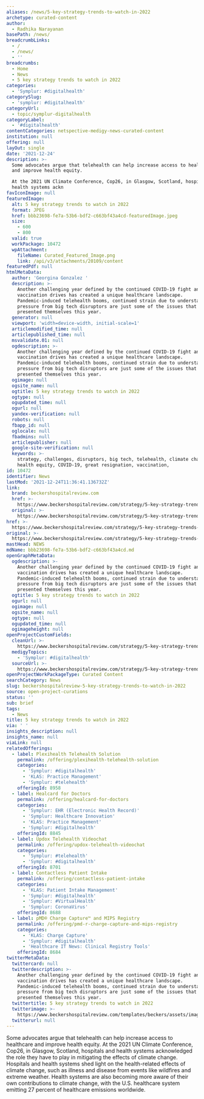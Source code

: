 ```yaml
---
aliases: /news/5-key-strategy-trends-to-watch-in-2022
archetype: curated-content
author:
  - Radhika Narayanan
basePath: /news/
breadcrumbLinks:
  - /
  - /news/
  - ''
breadcrumbs:
  - Home
  - News
  - 5 key strategy trends to watch in 2022
categories:
  - 'Symplur: #digitalhealth'
categorySlug:
  - 'symplur: #digitalhealth'
categoryUrl:
  - topic/symplur-digitalhealth
categoryLabel:
  - '#digitalhealth'
contentCategories: netspective-medigy-news-curated-content
institution: null
offering: null
layOut: single
date: '2021-12-24'
description: >-
  Some advocates argue that telehealth can help increase access to healthcare
  and improve health equity.

  At the 2021 UN Climate Conference, Cop26, in Glasgow, Scotland, hospitals and
  health systems ackn
favIconImage: null
featuredImage:
  alt: 5 key strategy trends to watch in 2022
  format: JPEG
  href: bbb23698-fe7a-53b6-bdf2-c663bf43a4cd-featuredImage.jpeg
  size:
    - 600
    - 800
  valid: true
  workPackage: 10472
  wpAttachment:
    fileName: Curated_Featured_Image.png
    link: /api/v3/attachments/20109/content
featuredPdf: null
htmlMetaData:
  author: 'Georgina Gonzalez '
  description: >-
    Another challenging year defined by the continued COVID-19 fight and
    vaccination drives has created a unique healthcare landscape.
    Pandemic-induced telehealth booms, continued strain due to understaffing and
    pressure from big tech disruptors are just some of the issues that have
    presented themselves this year.
  generator: null
  viewport: 'width=device-width, initial-scale=1'
  articlemodified_time: null
  articlepublished_time: null
  msvalidate.01: null
  ogdescription: >-
    Another challenging year defined by the continued COVID-19 fight and
    vaccination drives has created a unique healthcare landscape.
    Pandemic-induced telehealth booms, continued strain due to understaffing and
    pressure from big tech disruptors are just some of the issues that have
    presented themselves this year.
  ogimage: null
  ogsite_name: null
  ogtitle: 5 key strategy trends to watch in 2022
  ogtype: null
  ogupdated_time: null
  ogurl: null
  yandex-verification: null
  robots: null
  fbapp_id: null
  oglocale: null
  fbadmins: null
  articlepublisher: null
  google-site-verification: null
  keywords: >-
    strategy, challenges, disruptors, big tech, telehealth, climate change,
    health equity, COVID-19, great resignation, vaccination, 
id: 10472
identifier: News
lastMod: '2021-12-24T11:36:41.136732Z'
link:
  brand: beckershospitalreview.com
  href: >-
    https://www.beckershospitalreview.com/strategy/5-key-strategy-trends-to-watch-for-2022.html
  original: >-
    https://www.beckershospitalreview.com/strategy/5-key-strategy-trends-to-watch-for-2022.html
href: >-
  https://www.beckershospitalreview.com/strategy/5-key-strategy-trends-to-watch-for-2022.html
original: >-
  https://www.beckershospitalreview.com/strategy/5-key-strategy-trends-to-watch-for-2022.html
mastHead: NEWS
mdName: bbb23698-fe7a-53b6-bdf2-c663bf43a4cd.md
openGraphMetaData:
  ogdescription: >-
    Another challenging year defined by the continued COVID-19 fight and
    vaccination drives has created a unique healthcare landscape.
    Pandemic-induced telehealth booms, continued strain due to understaffing and
    pressure from big tech disruptors are just some of the issues that have
    presented themselves this year.
  ogtitle: 5 key strategy trends to watch in 2022
  ogurl: null
  ogimage: null
  ogsite_name: null
  ogtype: null
  ogupdated_time: null
  ogimageheight: null
openProjectCustomFields:
  cleanUrl: >-
    https://www.beckershospitalreview.com/strategy/5-key-strategy-trends-to-watch-for-2022.html
  medigyTopics:
    - 'Symplur: #digitalhealth'
  sourceUrl: >-
    https://www.beckershospitalreview.com/strategy/5-key-strategy-trends-to-watch-for-2022.html
openProjectWorkPackageType: Curated Content
searchCategory: News
slug: beckershospitalreview-5-key-strategy-trends-to-watch-in-2022
source: open-project-curations
status: ''
sub: brief
tags:
  - News
title: 5 key strategy trends to watch in 2022
via: ' '
insights_description: null
insights_name: null
viaLink: null
relatedOfferings:
  - label: Plexihealth Telehealth Solution
    permalink: /offering/plexihealth-telehealth-solution
    categories:
      - 'Symplur: #digitalhealth'
      - 'KLAS: Practice Management'
      - 'Symplur: #telehealth'
    offeringId: 8958
  - label: Healcard for Doctors
    permalink: /offering/healcard-for-doctors
    categories:
      - 'Symplur: EHR (Electronic Health Record)'
      - 'Symplur: Healthcare Innovation'
      - 'KLAS: Practice Management'
      - 'Symplur: #digitalhealth'
    offeringId: 8845
  - label: Updox Telehealth Videochat
    permalink: /offering/updox-telehealth-videochat
    categories:
      - 'Symplur: #telehealth'
      - 'Symplur: #digitalhealth'
    offeringId: 8701
  - label: Contactless Patient Intake
    permalink: /offering/contactless-patient-intake
    categories:
      - 'KLAS: Patient Intake Management'
      - 'Symplur: #digitalhealth'
      - 'Symplur: #VirtualHealth'
      - 'Symplur: CoronaVirus'
    offeringId: 8688
  - label: pMD® Charge Capture™ and MIPS Registry
    permalink: /offering/pmd-r-charge-capture-and-mips-registry
    categories:
      - 'KLAS: Charge Capture'
      - 'Symplur: #digitalhealth'
      - 'Healthcare IT News: Clinical Registry Tools'
    offeringId: 8684
twitterMetaData:
  twittercard: null
  twitterdescription: >-
    Another challenging year defined by the continued COVID-19 fight and
    vaccination drives has created a unique healthcare landscape.
    Pandemic-induced telehealth booms, continued strain due to understaffing and
    pressure from big tech disruptors are just some of the issues that have
    presented themselves this year.
  twittertitle: 5 key strategy trends to watch in 2022
  twitterimage: >-
    https://www.beckershospitalreview.com/templates/beckers/assets/images/bhr-og-image.png
  twitterurl: null
---
```

<p>Some advocates argue that telehealth can help increase access to healthcare and improve health equity.
At the 2021 UN Climate Conference, Cop26, in Glasgow, Scotland, hospitals and health systems acknowledged the role they have to play in mitigating the effects of climate change.
Hospitals and health systems shed light on the health-related effects of climate change, such as illness and disease from events like wildfires and extreme weather.
Health systems are also becoming more aware of their own contributions to climate change, with the U.S. healthcare system emitting 27 percent of healthcare emissions worldwide.</p>